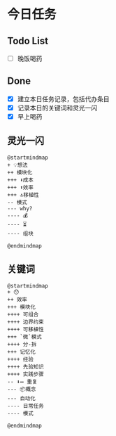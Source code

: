 # 今日任务

## Todo List
- [ ] 晚饭喝药

## Done
- [X] 建立本日任务记录，包括代办条目
- [X] 记录本日的关键词和灵光一闪
- [X] 早上喝药

## 灵光一闪
``` plantuml
@startmindmap
+ 💡想法
++ 模块化
+++ ⬇️成本
+++ ⬆️效率
+++ 🔝移植性
-- 模式
--- why?
---- 💰
---- ⏳
---- 组块

@endmindmap
```

## 关键词

``` plantuml
@startmindmap
+ 😯
++ 效率
+++ 模块化
++++ 可组合
++++ 边界约束
++++ 可移植性
+++ `微`模式
++++ 分-拆
+++ 记忆化
++++ 经验
++++ 先验知识
++++ 实践步骤
-- ⬇️➖ 重复
--- 📦概念
--- 自动化
---- 日常任务
---- 模式

@endmindmap
